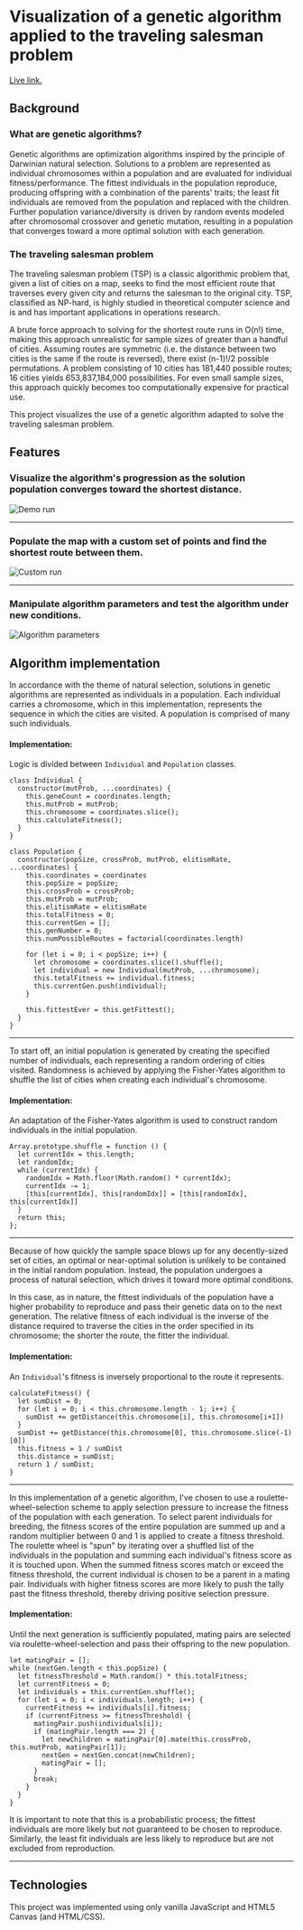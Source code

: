 # Visualization of a genetic algorithm applied to the traveling salesman problem

[Live link.](https://abelchiao.github.io/genetic-algorithm-visualization/)

## Background
### What are genetic algorithms?
Genetic algorithms are optimization algorithms inspired by the principle of Darwinian natural selection.
Solutions to a problem are represented as individual chromosomes within a population and are evaluated for individual fitness/performance.
The fittest individuals in the population reproduce, producing offspring with a combination of the parents' traits; the least fit individuals are removed from the population and replaced with the children.
Further population variance/diversity is driven by random events modeled after chromosomal crossover and genetic mutation, resulting in a population that converges toward a more optimal solution with each generation. 

### The traveling salesman problem
The traveling salesman problem (TSP) is a classic algorithmic problem that, given a list of cities on a map, seeks to find the most efficient route that traverses every given city and returns the salesman to the original city. TSP, classified as NP-hard, is highly studied in theoretical computer science and is and has important applications in operations research.

A brute force approach to solving for the shortest route runs in O(n!) time, making this approach unrealistic for sample sizes of greater than a handful of cities. Assuming routes are symmetric (i.e. the distance between two cities is the same if the route is reversed), there exist (n-1)!/2 possible permutations. A problem consisting of 10 cities has 181,440 possible routes; 16 cities yields 653,837,184,000 possibilities. For even small sample sizes, this approach quickly becomes too computationally expensive for practical use.

This project visualizes the use of a genetic algorithm adapted to solve the traveling salesman problem.


## Features
### Visualize the algorithm's progression as the solution population converges toward the shortest distance.
![Demo run](images/demo_run.gif)
___

### Populate the map with a custom set of points and find the shortest route between them.
![Custom run](images/custom_run.gif)
___

### Manipulate algorithm parameters and test the algorithm under new conditions.
![Algorithm parameters](images/algo_params.gif)


## Algorithm implementation
In accordance with the theme of natural selection, solutions in genetic algorithms are represented as individuals in a population. 
Each individual carries a chromosome, which in this implementation, represents the sequence in which the cities are visited.
A population is comprised of many such individuals.

#### Implementation: 
Logic is divided between ```Individual``` and ```Population``` classes.
```
class Individual {
  constructor(mutProb, ...coordinates) {
    this.geneCount = coordinates.length;
    this.mutProb = mutProb;
    this.chromosome = coordinates.slice();
    this.calculateFitness();
  }
}
```
```
class Population {
  constructor(popSize, crossProb, mutProb, elitismRate, ...coordinates) {
    this.coordinates = coordinates
    this.popSize = popSize;
    this.crossProb = crossProb;
    this.mutProb = mutProb;
    this.elitismRate = elitismRate
    this.totalFitness = 0;
    this.currentGen = [];
    this.genNumber = 0;
    this.numPossibleRoutes = factorial(coordinates.length)
    
    for (let i = 0; i < popSize; i++) {
      let chromosome = coordinates.slice().shuffle();
      let individual = new Individual(mutProb, ...chromosome);
      this.totalFitness += individual.fitness;
      this.currentGen.push(individual);
    }

    this.fittestEver = this.getFittest();
  }
}
```
___
To start off, an initial population is generated by creating the specified number of individuals, each representing a random ordering of cities visited.
Randomness is achieved by applying the Fisher-Yates algorithm to shuffle the list of cities when creating each individual's chromosome.

#### Implementation:
An adaptation of the Fisher-Yates algorithm is used to construct random individuals in the initial population.
```
Array.prototype.shuffle = function () {
  let currentIdx = this.length;
  let randomIdx;
  while (currentIdx) {
    randomIdx = Math.floor(Math.random() * currentIdx);
    currentIdx -= 1;
    [this[currentIdx], this[randomIdx]] = [this[randomIdx], this[currentIdx]]
  }
  return this;
};
```
___
Because of how quickly the sample space blows up for any decently-sized set of cities, an optimal or near-optimal solution is unlikely to be contained in the initial random population. 
Instead, the population undergoes a process of natural selection, which drives it toward more optimal conditions.

In this case, as in nature, the fittest individuals of the population have a higher probability to reproduce and pass their genetic data on to the next generation.
The relative fitness of each individual is the inverse of the distance required to traverse the cities in the order specified in its chromosome; the shorter the route, the fitter the individual.

#### Implementation:
An ```Individual```'s fitness is inversely proportional to the route it represents.
```
calculateFitness() {
  let sumDist = 0;
  for (let i = 0; i < this.chromosome.length - 1; i++) {
    sumDist += getDistance(this.chromosome[i], this.chromosome[i+1])
  }
  sumDist += getDistance(this.chromosome[0], this.chromosome.slice(-1)[0])
  this.fitness = 1 / sumDist
  this.distance = sumDist;
  return 1 / sumDist;
}
```
___
In this implementation of a genetic algorithm, I've chosen to use a roulette-wheel-selection scheme to apply selection pressure to increase the fitness of the population with each generation.
To select parent individuals for breeding, the fitness scores of the entire population are summed up and a random multiplier between 0 and 1 is applied to create a fitness threshold.
The roulette wheel is "spun" by iterating over a shuffled list of the individuals in the population and summing each individual's fitness score as it is touched upon.
When the summed fitness scores match or exceed the fitness threshold, the current individual is chosen to be a parent in a mating pair.
Individuals with higher fitness scores are more likely to push the tally past the fitness threshold, thereby driving positive selection pressure.

#### Implementation:
Until the next generation is sufficiently populated, mating pairs are selected via roulette-wheel-selection and pass their offspring to the new population.
```
let matingPair = [];
while (nextGen.length < this.popSize) {
  let fitnessThreshold = Math.random() * this.totalFitness;
  let currentFitness = 0;
  let individuals = this.currentGen.shuffle();
  for (let i = 0; i < individuals.length; i++) {
    currentFitness += individuals[i].fitness;
    if (currentFitness >= fitnessThreshold) {
      matingPair.push(individuals[i]);
      if (matingPair.length === 2) {
        let newChildren = matingPair[0].mate(this.crossProb, this.mutProb, matingPair[1]);
        nextGen = nextGen.concat(newChildren);
        matingPair = [];
      }
      break;
    }
  }
}
```
It is important to note that this is a probabilistic process; the fittest individuals are more likely but not guaranteed to be chosen to reproduce. Similarly, the least fit individuals are less likely to reproduce but are not excluded from reproduction.
___

## Technologies
This project was implemented using only vanilla JavaScript and HTML5 Canvas (and HTML/CSS).